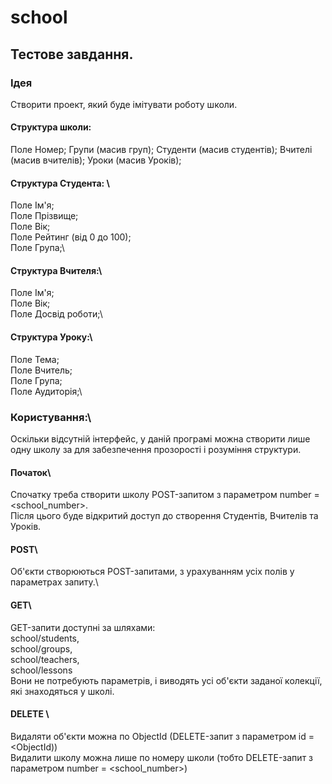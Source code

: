 # school

## Тестове завдання. 

### Ідея 
Створити проект, який буде імітувати роботу школи. 
#### Структура школи:
Поле Номер;
Групи (масив груп);
Студенти (масив студентів);
Вчителі (масив вчителів);
Уроки (масив Уроків);

#### Структура Студента: \
Поле Ім'я;\
Поле Прізвище;\
Поле Вік;\
Поле Рейтинг (від 0 до 100);\
Поле Група;\

#### Структура Вчителя:\
Поле Ім'я;\
Поле Вік;\
Поле Досвід роботи;\

#### Структура Уроку:\
Поле Тема;\
Поле Вчитель;\
Поле Група;\
Поле Аудиторія;\

### Користування:\
Оскільки відсутній інтерфейс, у даній програмі можна створити лише одну школу за для забезпечення прозорості і розуміння структури.
#### Початок\
Спочатку треба створити школу POST-запитом з параметром number = <school_number>.\
Після цього буде відкритий доступ до створення Студентів, Вчителів та Уроків.
#### POST\
Об'єкти створюються POST-запитами, з урахуванням усіх полів у параметрах запиту.\

#### GET\
GET-запити доступні за шляхами: \
school/students,\
school/groups,\
school/teachers,\
school/lessons\
Вони не потребують параметрів, і виводять усі об'єкти заданої колекції, які знаходяться у школі.

#### DELETE \
Видаляти об'єкти можна по ObjectId (DELETE-запит з параметром id = <ObjectId)) \
Видалити школу можна лише по номеру школи (тобто DELETE-запит з параметром number = <school_number>)





